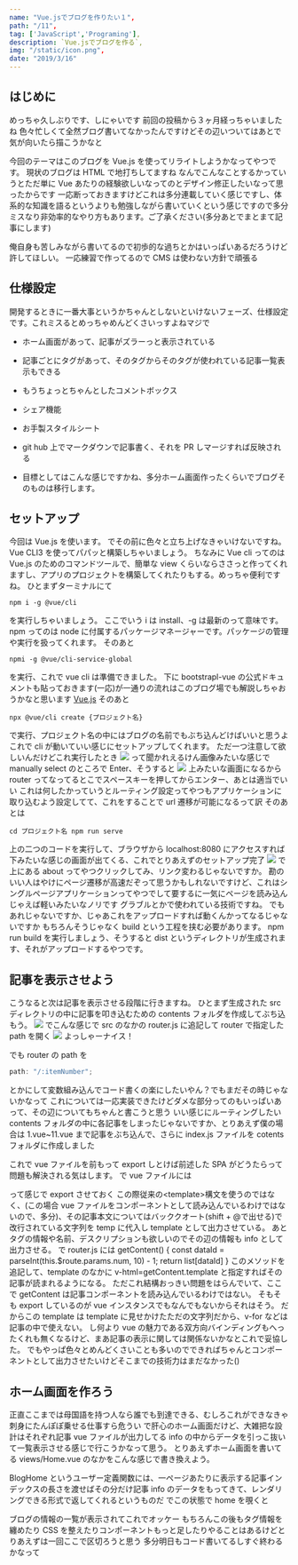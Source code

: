 ```yaml
---
name: "Vue.jsでブログを作りたい１",
path: "/11",
tag: ['JavaScript','Programing'],
description: `Vue.jsでブログを作る`,
img: "/static/icon.png",
date: "2019/3/16"
---
```


## はじめに

めっちゃ久しぶりです、しにゃいです
前回の投稿から３ヶ月経っちゃいましたね
色々忙しくて全然ブログ書いてなかったんですけどその辺いついてはあとで気が向いたら描こうかなと

今回のテーマはこのブログを Vue.js を使ってリライトしようかなってやつです。
現状のブログは HTML で地打ちしてますね
なんでこんなことするかっていうとただ単に Vue あたりの経験欲しいなってのとデザイン修正したいなって思ったからです
一応断っておきますけどこれは多分連載していく感じですし、体系的な知識を語るというよりも勉強しながら書いていくという感じですので多分ミスなり非効率的なやり方もあります。ご了承ください(多分あとでまとまて記事にします)

俺自身も苦しみながら書いてるので初歩的な過ちとかはいっぱいあるだろうけど許してほしい。
一応練習で作ってるので CMS は使わない方針で頑張る

## 仕様設定

開発するときに一番大事というかちゃんとしないといけないフェーズ、仕様設定です。これミスるとめっちゃめんどくさいっすよねマジで

- ホーム画面があって、記事がズラーっと表示されている

- 記事ごとにタグがあって、そのタグからそのタグが使われている記事一覧表示もできる

- もうちょっとちゃんとしたコメントボックス

- シェア機能

- お手製スタイルシート

- git hub 上でマークダウンで記事書く、それを PR しマージすれば反映される

- 目標としてはこんな感じですかね、多分ホーム画面作ったくらいでブログそのものは移行します。

## セットアップ

今回は Vue.js を使います。
でその前に色々と立ち上げなきゃいけないですね。
Vue CLI3 を使ってパパッと構築しちゃいましょう。
ちなみに Vue cli ってのは Vue.js のためのコマンドツールで、簡単な view くらいならささっと作ってくれますし、アプリのプロジェクトを構築してくれたりもする。めっちゃ便利ですね。
ひとまずターミナルにて

```Console
npm i -g @vue/cli
```

を実行しちゃいましょう。
ここでいう i は install、-g は最新のって意味です。npm ってのは node に付属するパッケージマネージャーです。パッケージの管理や実行を扱ってくれます。
そのあと

```Console
npmi -g @vue/cli-service-global
```

を実行、これで vue cli は準備できました。
下に bootstrapl-vue の公式ドキュメントも貼っておきます(一応)が一通りの流れはこのブログ場でも解説しちゃおうかなと思います
[Vue.js](https://vuejs.org/) そのあと

```console
npx @vue/cli create {プロジェクト名}
```

で実行、プロジェクト名の中にはブログの名前でもぶち込んどけばいいと思うよ
これで cli が動いていい感じにセットアップしてくれます。
ただ一つ注意して欲しいんだけどこれ実行したとき
<img src="/static/1102.png" />
って聞かれえるけん画像みたいな感じで manually select のところで Enter、そうすると
<img src="/static/1103.png" />
上みたいな画面になるから router ってなってるとこでスペースキーを押してからエンター、あとは適当でいい
これは何したかっていうとルーティング設定ってやつもアプリケーションに取り込むよう設定してて、これをすることで url 遷移が可能になるって訳
そのあとは

```Console
cd プロジェクト名 npm run serve
```

上の二つのコードを実行して、ブラウザから localhost:8080 にアクセスすれば下みたいな感じの画面が出てくる、これでとりあえずのセットアップ完了
<img src="/static/1101.png" />
で上にある about ってやつクリックしてみ、リンク変わるじゃないですか。
勘のいい人はやけにページ遷移が高速だぞって思うかもしれないですけど、これはシングルページアプリケーションってやつでして要するに一気にページを読み込んじゃえば軽いみたいなノリです
グラブルとかで使われている技術ですね。 でもあれじゃないですか、じゃあこれをアップロードすれば動くんかってなるじゃないですか
もちろんそうじゃなく build という工程を挟む必要があります。
npm run build
を実行しましょう、そうすると dist というディレクトリが生成されます、それがアップロードするやつです。

## 記事を表示させよう

こうなると次は記事を表示させる段階に行きますね。
ひとまず生成された src ディレクトリの中に記事を叩き込むための contents フォルダを作成してぶち込もう。
<img src="/static/1104.png" />
でこんな感じで src のなかの router.js に追記して router で指定した path を開く
<img src="/static/1105.png" />
よっしゃーナイス！

でも router の path を

```javascript
path: "/:itemNumber";
```

とかにして変数組み込んでコード書くの楽にしたいやん？でもまだその時じゃないかなって
これについては一応実装できたけどダメな部分ってのもいっぱいあって、その辺についてもちゃんと書こうと思う
いい感じにルーティングしたい
contents フォルダの中に各記事をしまったじゃないですか、とりあえず僕の場合は 1.vue~11.vue まで記事をぶち込んで、さらに index.js ファイルを cotents フォルダに作成しました

これで vue ファイルを前もって export しとけば前述した SPA がどうたらって問題も解決される気はします。
で vue ファイルには

って感じで export させておく
この際従来の&lt;template&gt;構文を使うのではなく、(この場合 vue ファイルをコンポーネントとして読み込んでいるわけではないので、多分)、その記事本文についてはバッククオート(shift + @で出せる)で改行されている文字列を temp に代入し template として出力させている。
あとタグの情報や名前、デスクリプションも欲しいのでその辺の情報も info として出力させる。
で router.js には
getContent() { const dataId = parseInt(this.\$route.params.num, 10) - 1; return list[dataId] }
このメソッドを追記して、template のなかに v-html=getContent.template と指定すればその記事が読まれるようになる。
ただこれ結構おっきい問題をはらんでいて、ここで getContent は記事コンポーネントを読み込んでいるわけではない。
そもそも export しているのが vue インスタンスでもなんでもないからそれはそう。
だからこの template は template に見せかけたただの文字列だから、v-for などは記事の中で使えない。
し何より vue の魅力である双方向バインディングもへったくれも無くなるけど、まあ記事の表示に関しては関係ないかなとこれで妥協した。
でもやっぱ色々とめんどくさいことも多いのでできればちゃんとコンポーネントとして出力させたいけどそこまでの技術力はまだなかった()

## ホーム画面を作ろう

正直ここまでは母国語を持つ人なら誰でも到達できる、むしろこれができなきゃ刺身にたんぽぽ乗せる仕事すら危うい
で肝心のホーム画面だけど、大雑把な設計はそれぞれ記事 vue ファイルが出力してる info の中からデータを引っこ抜いて一覧表示させる感じで行こうかなって思う。
とりあえずホーム画面を書いてる views/Home.vue のなかをこんな感じで書き換えよう。

BlogHome というユーザー定義関数には、一ページあたりに表示する記事インデックスの長さを渡せばその分だけ記事 info のデータをもってきて、レンダリングできる形式で返してくれるというものだ
でこの状態で home を覗くと

ブログの情報の一覧が表示されてこれでオッケー
もちろんこの後もタグ情報を纏めたり CSS を整えたりコンポーネントもっと足したりやることはあるけどとりあえずは一回ここで区切ろうと思う
多分明日もコード書いてるしすぐ終わるかなって
